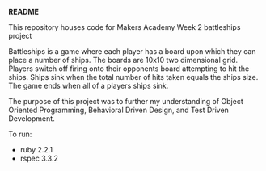 **README**

This repository houses code for Makers Academy Week 2 battleships project

Battleships is a game where each player has a board upon which they can place a number of ships. The boards are 10x10 two dimensional grid. Players switch off firing onto their opponents board attempting to hit the ships. Ships sink when the total number of hits taken equals the ships size. The game ends when all of a players ships sink.

The purpose of this project was to further my understanding of Object Oriented Programming, Behavioral Driven Design, and Test Driven Development.

To run:

* ruby 2.2.1
* rspec 3.3.2
